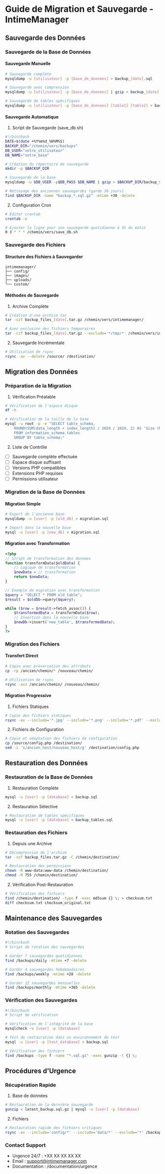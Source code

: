 # Guide de Migration et Sauvegarde - IntimeManager

## Sauvegarde des Données

### Sauvegarde de la Base de Données

#### Sauvegarde Manuelle
```bash
# Sauvegarde complète
mysqldump -u [utilisateur] -p [base_de_donnees] > backup_[date].sql

# Sauvegarde avec compression
mysqldump -u [utilisateur] -p [base_de_donnees] | gzip > backup_[date].sql.gz

# Sauvegarde de tables spécifiques
mysqldump -u [utilisateur] -p [base_de_donnees] [table1] [table2] > backup_tables_[date].sql
```

#### Sauvegarde Automatique

1. Script de Sauvegarde (save_db.sh)
```bash
#!/bin/bash
DATE=$(date +%Y%m%d_%H%M%S)
BACKUP_DIR="/chemin/vers/backups"
DB_USER="votre_utilisateur"
DB_NAME="votre_base"

# Création du répertoire de sauvegarde
mkdir -p $BACKUP_DIR

# Sauvegarde de la base
mysqldump -u $DB_USER -p$DB_PASS $DB_NAME | gzip > $BACKUP_DIR/backup_$DATE.sql.gz

# Nettoyage des anciennes sauvegardes (garde 30 jours)
find $BACKUP_DIR -name "backup_*.sql.gz" -mtime +30 -delete
```

2. Configuration Cron
```bash
# Éditer crontab
crontab -e

# Ajouter la ligne pour une sauvegarde quotidienne à 3h du matin
0 3 * * * /chemin/vers/save_db.sh
```

### Sauvegarde des Fichiers

#### Structure des Fichiers à Sauvegarder
```
intimemanager/
├── config/
├── images/
├── uploads/
└── custom/
```

#### Méthodes de Sauvegarde

1. Archive Complète
```bash
# Création d'une archive tar
tar -czf backup_files_[date].tar.gz /chemin/vers/intimemanager/

# Avec exclusion des fichiers temporaires
tar -czf backup_files_[date].tar.gz --exclude='*/tmp/*' /chemin/vers/intimemanager/
```

2. Sauvegarde Incrémentale
```bash
# Utilisation de rsync
rsync -av --delete /source/ /destination/
```

## Migration des Données

### Préparation de la Migration

1. Vérification Préalable
```bash
# Vérification de l'espace disque
df -h

# Vérification de la taille de la base
mysql -u root -p -e "SELECT table_schema, 
    ROUND(SUM(data_length + index_length) / 1024 / 1024, 2) AS 'Size (MB)' 
    FROM information_schema.tables 
    GROUP BY table_schema;"
```

2. Liste de Contrôle
- [ ] Sauvegarde complète effectuée
- [ ] Espace disque suffisant
- [ ] Versions PHP compatibles
- [ ] Extensions PHP requises
- [ ] Permissions utilisateur

### Migration de la Base de Données

#### Migration Simple
```bash
# Export de l'ancienne base
mysqldump -u [user] -p [old_db] > migration.sql

# Import dans la nouvelle base
mysql -u [user] -p [new_db] < migration.sql
```

#### Migration avec Transformation
```php
<?php
// Script de transformation des données
function transformData($oldData) {
    // Logique de transformation
    $newData = // transformation
    return $newData;
}

// Exemple de migration avec transformation
$query = "SELECT * FROM old_table";
$result = $oldDb->query($query);

while ($row = $result->fetch_assoc()) {
    $transformedData = transformData($row);
    // Insertion dans la nouvelle base
    $newDb->insert('new_table', $transformedData);
}
?>
```

### Migration des Fichiers

#### Transfert Direct
```bash
# Copie avec préservation des attributs
cp -rp /ancien/chemin/* /nouveau/chemin/

# Utilisation de rsync
rsync -avz /ancien/chemin/ /nouveau/chemin/
```

#### Migration Progressive
1. Fichiers Statiques
```bash
# Copie des fichiers statiques
rsync -av --include='*.jpg' --include='*.png' --include='*.pdf' --exclude='*' /source/ /destination/
```

2. Fichiers de Configuration
```bash
# Copie et adaptation des fichiers de configuration
cp /source/config.php /destination/
sed -i 's/ancien_host/nouveau_host/g' /destination/config.php
```

## Restauration des Données

### Restauration de la Base de Données

1. Restauration Complète
```bash
mysql -u [user] -p [database] < backup.sql
```

2. Restauration Sélective
```bash
# Restauration de tables spécifiques
mysql -u [user] -p [database] < backup_tables.sql
```

### Restauration des Fichiers

1. Depuis une Archive
```bash
# Décompression de l'archive
tar -xzf backup_files.tar.gz -C /chemin/destination/

# Restauration des permissions
chown -R www-data:www-data /chemin/destination/
chmod -R 755 /chemin/destination/
```

2. Vérification Post-Restauration
```bash
# Vérification des fichiers
find /chemin/destination/ -type f -exec md5sum {} \; > checksum.txt
diff checksum.txt checksum_original.txt
```

## Maintenance des Sauvegardes

### Rotation des Sauvegardes
```bash
#!/bin/bash
# Script de rotation des sauvegardes

# Garder 7 sauvegardes quotidiennes
find /backups/daily -mtime +7 -delete

# Garder 4 sauvegardes hebdomadaires
find /backups/weekly -mtime +28 -delete

# Garder 12 sauvegardes mensuelles
find /backups/monthly -mtime +365 -delete
```

### Vérification des Sauvegardes
```bash
#!/bin/bash
# Script de vérification

# Vérification de l'intégrité de la base
mysqlcheck -u [user] -p [database]

# Test de restauration dans un environnement de test
mysql -u [user] -p [test_database] < backup.sql

# Vérification des fichiers
find /backups -type f -name "*.sql.gz" -exec gunzip -t {} \;
```

## Procédures d'Urgence

### Récupération Rapide
1. Base de données
```bash
# Restauration de la dernière sauvegarde
gunzip < latest_backup.sql.gz | mysql -u [user] -p [database]
```

2. Fichiers
```bash
# Restauration rapide des fichiers critiques
rsync -av --include='config/*' --include='data/*' --exclude='*' /backup/ /production/
```

### Contact Support
- Urgence 24/7 : +XX XX XX XX XX
- Email : support@intimemanager.com
- Documentation : /documentation/urgence 